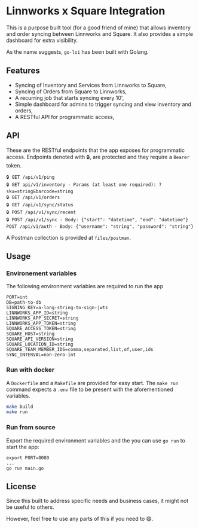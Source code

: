 # Linnworks x Square Integration

This is a purpose built tool (for a good friend of mine) that allows inventory and order syncing between Linnworks and Square. It also provides a simple dashboard for extra visibility.

As the name suggests, `go-lsi` has been built with Golang.

## Features
* Syncing of Inventory and Services from Linnworks to Square,
* Syncing of Orders from Square to Linnworks,
* A recurring job that starts syncing every 10',
* Simple dashboard for admins to trigger syncing and view inventory and orders,
* A RESTful API for programmatic access,

## API
These are the RESTful endpoints that the app exposes for programmatic access. Endpoints denoted with 🔒, are protected and they require a `Bearer` token.
```
🔒 GET /api/v1/ping
🔒 GET api/v1/inventory - Params (at least one required): ?sku=string&barcode=string
🔒 GET /api/v1/orders
🔒 GET /api/v1/sync/status
🔒 POST /api/v1/sync/recent
🔒 POST /api/v1/sync - Body: {"start": "datetime", "end": "datetime"}
POST /api/v1/auth - Body: {"username": "string", "password": "string"}
```

A Postman collection is provided at `files/postman`.

## Usage

### Environement variables
The following environment variables are required to run the app
```
PORT=int
DB=path-to-db
SIGNING_KEY=a-long-string-to-sign-jwts
LINNWORKS_APP_ID=string
LINNWORKS_APP_SECRET=string
LINNWORKS_APP_TOKEN=string
SQUARE_ACCESS_TOKEN=string
SQUARE_HOST=string
SQUARE_API_VERSION=string
SQUARE_LOCATION_ID=string
SQUARE_TEAM_MEMBER_IDS=comma,separated,list,of,user,ids
SYNC_INTERVAL=non-zero-int
```

### Run with docker
A `Dockerfile` and a `Makefile` are provided for easy start. The `make run` command expects a `.env` file to be present with the aforementioned variables.

```bash
make build
make run
```

### Run from source
Export the required environment variables and the you can use `go run` to start the app:
```
export PORT=8080
...
go run main.go
```

## License
Since this built to address specific needs and business cases, it might not be useful to others. 

However, feel free to use any parts of this if you need to 😄.
